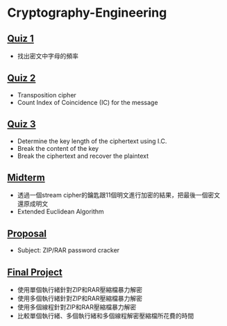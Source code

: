 # Cryptography-Engineering

## [Quiz 1](https://github.com/wilson30139/Cryptography-Engineering/tree/main/Quiz1)
- 找出密文中字母的頻率

## [Quiz 2](https://github.com/wilson30139/Cryptography-Engineering/tree/main/Quiz2)
- Transposition cipher
- Count Index of Coincidence (IC) for the message

## [Quiz 3](https://github.com/wilson30139/Cryptography-Engineering/tree/main/Quiz3)
- Determine the key length of the ciphertext using I.C.
- Break the content of the key
- Break the ciphertext and recover the plaintext

## [Midterm](https://github.com/wilson30139/Cryptography-Engineering/tree/main/Midterm)
- 透過一個stream cipher的鑰匙跟11個明文進行加密的結果，把最後一個密文還原成明文
- Extended Euclidean Algorithm

## [Proposal](https://github.com/wilson30139/Cryptography-Engineering/tree/main/Proposal)
- Subject: ZIP/RAR password cracker

## [Final Project](https://github.com/wilson30139/Cryptography-Engineering/tree/main/Final%20Project)
- 使用單個執行緒針對ZIP和RAR壓縮檔暴力解密
- 使用多個執行緒針對ZIP和RAR壓縮檔暴力解密
- 使用多個線程針對ZIP和RAR壓縮檔暴力解密
- 比較單個執行緒、多個執行緒和多個線程解密壓縮檔所花費的時間